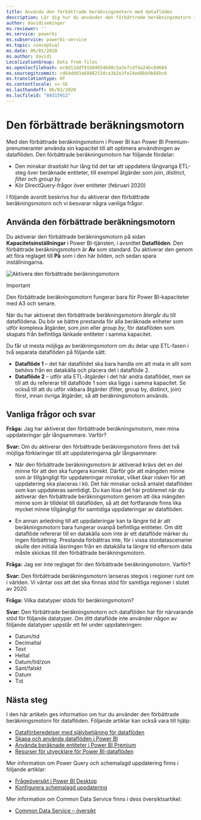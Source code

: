 ```yaml
---
title: Använda den förbättrade beräkningsmotorn med dataflöden
description: Lär dig hur du använder den förbättrade beräkningsmotorn i Power BI Premium med data flöden
author: davidiseminger
ms.reviewer: ''
ms.service: powerbi
ms.subservice: powerbi-service
ms.topic: conceptual
ms.date: 06/01/2020
ms.author: davidi
LocalizationGroup: Data from files
ms.openlocfilehash: ec0d12ddf91b04654b90c5a3e7cdfda24bc04604
ms.sourcegitcommit: cd64ddd3a6888253dca3b2e3fe24ed8bb9b66bc6
ms.translationtype: HT
ms.contentlocale: sv-SE
ms.lasthandoff: 06/03/2020
ms.locfileid: "84315912"
---
```

# <a name="the-enhanced-compute-engine"></a>Den förbättrade beräkningsmotorn

Med den förbättrade beräkningsmotorn i Power BI kan Power BI Premium-prenumeranter använda sin kapacitet till att optimera användningen av dataflöden. Den förbättrade beräkningsmotorn har följande fördelar:

* Den minskar drastiskt hur lång tid det tar att uppdatera långvariga ETL-steg över beräknade entiteter, till exempel åtgärder som *join*, *distinct*, *filter* och *group by*
* Kör DirectQuery-frågor över entiteter (februari 2020)

I följande avsnitt beskrivs hur du aktiverar den förbättrade beräkningsmotorn och vi besvarar några vanliga frågor.


## <a name="using-the-enhanced-compute-engine"></a>Använda den förbättrade beräkningsmotorn

Du aktiverar den förbättrade beräkningsmotorn på sidan **Kapacitetsinställningar** i Power BI-tjänsten, i avsnittet **Dataflöden**. Den förbättrade beräkningsmotorn är **Av** som standard. Du aktiverar den genom att föra reglaget till **På** som i den här bilden, och sedan spara inställningarna. 

![Aktivera den förbättrade beräkningsmotorn](media/service-dataflows-enhanced-compute-engine/enhanced-compute-engine-01.png)

> [!IMPORTANT]
> Den förbättrade beräkningsmotorn fungerar bara för Power BI-kapaciteter med A3 och senare.

När du har aktiverat den förbättrade beräkningsmotorn återgår du till dataflödena. Du bör se bättre prestanda för alla beräknade enheter som utför komplexa åtgärder, som *join* eller *group by*, för dataflöden som skapats från befintliga länkade entiteter i samma kapacitet. 

Du får ut mesta möjliga av beräkningsmotorn om du delar upp ETL-fasen i två separata dataflöden på följande sätt:

* **Dataflöde 1** – det här dataflödet ska bara handla om att mata in allt som behövs från en datakälla och placera det i dataflöde 2.
* **Dataflöde 2** – utför alla ETL-åtgärder i det här andra dataflödet, men se till att du refererar till dataflöde 1 som ska ligga i samma kapacitet. Se också till att du utför vikbara åtgärder (filter, group by, distinct, join) först, innan övriga åtgärder, så att beräkningsmotorn används.

## <a name="common-questions-and-answers"></a>Vanliga frågor och svar

**Fråga:** Jag har aktiverat den förbättrade beräkningsmotorn, men mina uppdateringar går långsammare. Varför?

**Svar:** Om du aktiverar den förbättrade beräkningsmotorn finns det två möjliga förklaringar till att uppdateringarna går långsammare:

 - När den förbättrade beräkningsmotorn är aktiverad krävs det en del minne för att den ska fungera korrekt. Därför gör att mängden minne som är tillgängligt för uppdateringar minskar, vilket ökar risken för att uppdatering ska placeras i kö. Det här minskar också antalet dataflöden som kan uppdateras samtidigt. Du kan lösa det här problemet när du aktiverar den förbättrade beräkningsmotorn genom att öka mängden minne som är tilldelat till dataflöden, så att det fortfarande finns lika mycket minne tillgängligt för samtidiga uppdateringar av dataflöden.

 - En annan anledning till att uppdateringar kan ta längre tid är att beräkningsmotorn bara fungerar ovanpå befintliga entiteter. Om ditt dataflöde refererar till en datakälla som inte är ett dataflöde märker du ingen förbättring. Prestanda förbättras inte, för i vissa stordatascenarier skulle den initiala läsningen från en datakälla ta längre tid eftersom data måste skickas till den förbättrade beräkningsmotorn.  

**Fråga:** Jag ser inte reglaget för den förbättrade beräkningsmotorn. Varför?

**Svar:** Den förbättrade beräkningsmotorn lanseras stegvis i regioner runt om i världen. Vi väntar oss att det ska finnas stöd för samtliga regioner i slutet av 2020.

**Fråga:** Vilka datatyper stöds för beräkningsmotorn?

**Svar:** Den förbättrade beräkningsmotorn och dataflöden har för närvarande stöd för följande datatyper. Om ditt dataflöde inte använder någon av följande datatyper uppstår ett fel under uppdateringen:

* Datum/tid
* Decimaltal
* Text
* Heltal
* Datum/tid/zon
* Sant/falskt
* Datum
* Tid

## <a name="next-steps"></a>Nästa steg

I den här artikeln ges information om hur du använder den förbättrade beräkningsmotorn för dataflöden. Följande artiklar kan också vara till hjälp:

* [Dataförberedelser med självbetjäning för dataflöden](service-dataflows-overview.md)
* [Skapa och använda dataflöden i Power BI](service-dataflows-create-use.md)
* [Använda beräknade entiteter i Power BI Premium](service-dataflows-computed-entities-premium.md)
* [Resurser för utvecklare för Power BI-dataflöden](service-dataflows-developer-resources.md)

Mer information om Power Query och schemalagd uppdatering finns i följande artiklar:
* [Frågeöversikt i Power BI Desktop](desktop-query-overview.md)
* [Konfigurera schemalagd uppdatering](../connect-data/refresh-scheduled-refresh.md)

Mer information om Common Data Service finns i dess översiktsartikel:
* [Common Data Service – översikt ](https://docs.microsoft.com/powerapps/common-data-model/overview)
